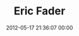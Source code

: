 ---
title: "Eric Fader"
date: 2012-05-17 21:36:07 00:00
permalink: /booyah
twitter: ""
likes: [97]
id: 115
gravatar: "http://www.gravatar.com/avatar/7810bd42b1055fc6b1649dd18451fe07"
---